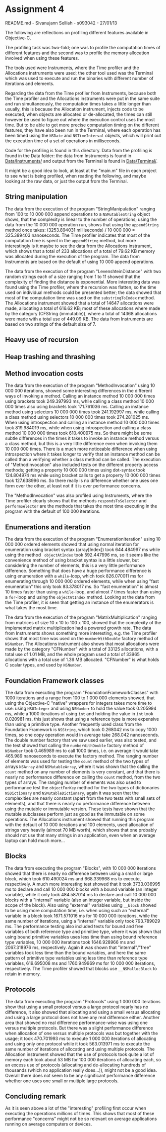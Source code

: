 Assignment 4
============
README.md - Sivanujann Selliah - s093042 - 27/01/13

The following are reflections on profiling different features available in Objective-C.

The profiling task was two-fold; one was to profile the computation times of different features and the second was to profile the memory allocation involved when using these features.

The tools used were Instruments, where the Time profiler and the Allocations instruments were used; the other tool used was the Terminal which was used to execute and run the binaries with different number of iterations and elements.

Regarding the data from the Time profiler from Instruments, because both the Time profiler and the Allocations instruments were put in the same suite and run simultaneously, the computation times takes a little longer than usually, this is because the Allocation instrument, injects code to be executed, when objects are allocated or de-allocated, the times can still however be used to figure out where the execution control uses the most time. But to be able to get more precise computation timing on the different features, they have also been run in the Terminal, where each operation has been timed using the `NSDate` and `NSTimeInterval` objects, which will print out the execution time of a set of operations in milliseconds.

Code for the profiling is found in this directory. Data from the profiling is found in the Data folder: the data from Instruments is found in [Data/Instruments/](assignment4/Data/Instruments/ "Link to Data/Instruments/") and output from the Terminal is found in [Data/Terminal/](assignment4/Data/Terminal/ "Link to Data/Terminal/").

It might be a good idea to look, at least at the "main.m" file in each project to see what is being profiled, when reading the following, and maybe looking at the raw data, or just the output from the Terminal.

String manipulation
-------------------
The data from the execution of the program "StringManipulation" ranging from 100 to 10 000 000 append operations to a `NSMutableString` object shows, that the complexity is linear to the number of operations; using the data from the 10 000 000 operation run, shows that using the `appendString` method once takes: (3253.894031 milliseconds) / 10 000 000 = 325.389403 nanoseconds. The Time profiler indicates that most of the computation time is spent in the `appendString` method, but more interestingly is it maybe to see the data from the Allocations instrument, which shows that a total of 233 allocations of a total of 79.62 KB memory was allocated during the execution of the program. The data from Instruments are based on the default of using 10 000 append operations.

The data from the execution of the program "LevenshteinDistance" with two random strings each of a size ranging from 1 to 11 showed that the complexity of finding the distance is exponential. More interesting data was found using the Time profiler, where the recursion was flatten, so the time used on individual methods could be presented better; the data showed that most of the computation time was used on the `substringToIndex` method. The Allocations instrument showed that a total of 14647 allocations were made, allocating a total of 616.62 KB; most of these allocations where made by the category (CFString (immutable)), where a total of 14368 allocations were made with a total use of 449.09 KB. The data from Instruments are based on two strings of the default size of 7.

Heavy use of recursion
----------------------

Heap trashing and thrashing
---------------------------

Method invocation costs
-----------------------
The data from the execution of the program "MethodInvocation" using 10 000 000 iterations, showed some interesting differences in the different ways of invoking a method. Calling an instance method 10 000 000  times using brackets took 249.397993 ms, while calling a class method 10 000 000 times  also using brackets took 171.761036 ms. Calling an instance method using selectors 10 000 000 times took 241.192997 ms, while calling a class method using selectors 10 000 000 times took 274.281025 ms. When using introspection and calling an instance method 10 000 000 times took 819.984019 ms, while when using introspection and calling a class method 10 000 000 times took 610.400975 ms.  So there might be some subtle differences in the times it takes to invoke an instance method versus a class method, but this is a very little difference even when invoking them 10 000 000 times. There is a much more noticeable difference when using introspection where it takes longer to verify that an instance method can be called than a verifying whether a class method can be called. The execution of "MethodInvocation" also included tests on the different property access methods; getting a property 10 000 000 times using dot-syntax took 124.804974 ms while using bracket calls to get a property 10 000 000 times  took 127.638996 ms. So there really is no difference whether one uses one form over the other, at least not if it is over performance concerns.

The "MethodInvocation" was also profiled using Instruments, where the Time profiler clearly shows that the methods `respondsToSelector` and `performSelector` are the methods that takes the most time executing in the program with the default of 100 000 iterations.

Enumerations and iteration
--------------------------
The data from the execution of the program "EnumerationIteration" using 10 000 000 ordered elements showed that using normal iteration for enumeration using bracket syntax (array[Index]) took 644.484997 ms while using the method ` objectAtIndex` took 592.447996 ms, so it seems like the convenience method of using bracket syntax is a little slower, but considering the number of elements, this is a very little performance difference. Something that does have a huge performance difference is using enumeration with a `while`-loop, which took 826.070011 ms for enumerating through 10 000 000 ordered elements, while when using "fast enumeration" this only took 83.378017 ms. So "fast enumeration" is almost 10 times faster than using a `while`-loop, and almost 7 times faster than using a `for`-loop and using the `objectAtIndex` method. Looking at the data from the Time profiler, it is seen that getting an instance of the enumerators is what takes the most time.

The data from the execution of the program "MatrixMultiplication" ranging from matrices of size 10 x 10 to 100 x 100, showed that the complexity of the implemented matrix multiplication had a powered growth rate.  The data from Instruments shows something more interesting, e.g. the Time profiler shows that most time was used on the `numberWithDouble` factory method of `NSNumber`. The Allocations instrument also shows that most allocations were made by the category "CFNumber" with a total of 33125 allocations, with a total use of 1.01 MB, and the whole program used a total of 33965 allocations with a total use of 1.36 MB allocated. "CFNumber" is what holds C scalar types, and used by `NSNumber`.

Foundation Framework classes
----------------------------
The data from executing the program "FoundationFrameworkClasses" with 1000 iterations and a range from 100 to 1 000 000 elements showed, that using the Objective-C "native" wrappers for integers takes more time to use: using `NSUInteger` and using `NSNumber` to hold the value took 0.205994 ms, while a 1000 iterations of using `int` and holding the value in `int` took 0.020981 ms, this just shows that using a reference type is more expensive than using a primitive type. Another frequently used class from the Foundation Framework is `NSString`, which took 0.268042 ms to copy 1000 times, so one copy operation would in average take 268.042 nanoseconds. The double number factory that we saw used earlier, was also tested, and the test showed that calling the `numberWithDouble` factory method of `NSNumber` took 0.465989 ms to call 1000 times, i.e. on average it would take 465.989 nanoseconds to execute the factory method. The ranging number of elements was used for testing the `count` method of the two types of arrays `NSArray` and `NSMutableArray`, where it was shown that the calling the `count` method on any number of elements is very constant, and that there is nearly no performance difference on calling the `count` method, from the two types of arrays. The ranging number of elements was also used to performance test the `objectForKey` method for the two types of dictionaries `NSDictionary` and `NSMutableDictionary`, again it was seen that the complexities are nearly constant (apart from the two tests with small sets of elements), and that there is nearly no performance difference between using the mutable or immutable version. These tests have shown that the mutable subclasses perform just as good as the immutable on some operations. The Allocations instrument showed that running this program with the default of 10 000 iterations and 100 elements, used allocation of strings very heavily (almost 70 MB worth), which shows that one probably should not use that many strings in an application, even when an average laptop can hold much more...

Blocks
------
The data from executing the program "Blocks", with 10 000 000 iterations showed that there is nearly no difference between using a small or large block, which took 610.490024 ms and 668.339968 ms to execute, respectively.  A much more interesting test showed that it took 3733.036995 ms to declare and call 10 000 000 blocks with a bound variable (an integer variable), while it only took 484.587014 ms to declare and call 10 000 000 blocks with a "internal" variable (also an integer variable, but inside the scope of the block). Also using "external" variables using `__block` showed to be using more computation time, i.e. when using such an "external" variable in a block took 1671.571016 ms for  10 000 000 iterations, while the same number of iterations, using a "internal" variable only took 793.789029 ms. The performance testing also included tests for bound and free variables of both reference type and primitive type, where it was shown that using bound primitive variables uses less time than using bound reference type variables, 10 000 000 iterations took 1646.928966 ms and 2067.318976 ms, respectively. Again it was shown that "internal"/"free" variables took less time than the bound variables, and here the same pattern of primitive type variables using less time than reference type variables, 619.695008 ms and 1760.949969 ms for 10 000 000 iterations, respectively. The Time profiler showed that blocks use `__NSMallocBlock` to retain in memory.

Protocols
---------
The data from executing the program "Protocols" using 1 000 000 iterations show that using a small protocol versus a large protocol nearly has no difference, it also showed that allocating and using a small versus allocating and using a large protocol does not have any real difference either. Another area that showed no real difference performance-wise was using one versus multiple protocols. But there was a slight performance difference when allocation of one versus multiple protocols was but together with the usage; it took 470.701993 ms to execute 1 000 000 iterations of allocating and using only one protocol while it took 563.013971 ms to execute the same number of iterations of allocating and using multiple protocols. The Allocation instrument showed that the use of protocols took quite a lot of memory each took about 53 MB for 100 000 iterations of allocating each, so an excess use of protocols (allocating and de-allocating hundreds of thousands (which no application really does...)), might not be a good idea. Overall there does not seem to be any significant performance difference whether one uses one small or multiple large protocols.

Concluding remark
-----------------
As it is seen above a lot of the "interesting" profiling first occur when executing the operations millions of times. This shows that most of these performance "concerns" might not be so relevant on average applications running on average computers or devices.
